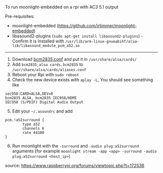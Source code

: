 To run moonlight-embedded on a rpi with AC3 5.1 output

Pre-requisites:

* moonlight-embedded (https://github.com/irtimmer/moonlight-embedded)
* libasound2-plugins (`sudo apt-get install libasound2-plugins`) - Confirm it is installed with `/usr/lib/arm-linux-gnueabihf/alsa-lib/libasound_module_pcm_a52.so`

--------------------------------------------------------

1. Download [bcm2835.conf](https://github.com/agilly1989/5.1_moonlight_rpi/blob/master/usr/share/alsa/cards/bcm2835.conf) and put it in `/usr/share/alsa/cards/`
2. Add `bcm2835_alsa cards.bcm2835` to `/usr/share/alsa/cards/aliases.conf`
3. Reboot your Rpi with `sudo reboot`
4. Check the new device exists with `aplay -L`, You should see something like
```
iec958:CARD=ALSA,DEV=0
bcm2835 ALSA, bcm2835 IEC958/HDMI
IEC958 (S/PDIF) Digital Audio Output
```
5. Edit your `~/.asoundrc` and add
```
pcm.!a52surround {
        type a52
        channels 6
        rate 44100
}
```
6. Run moonlight with the `-surround` and `-audio plug:a52surround` arguments (for example `moonlight stream -app <app> -surround -audio plug:a52surround <host_ip>`)

source: https://www.raspberrypi.org/forums/viewtopic.php?t=172536
